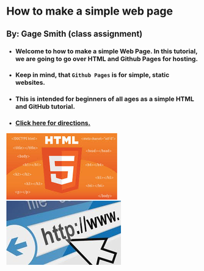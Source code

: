 # How to make a simple web page
## By: Gage Smith (class assignment)

- ### Welcome to how to make a simple Web Page. In this tutorial, we are going to go over HTML and Github Pages for hosting.
- ### Keep in mind, that `Github Pages` is for simple, static websites. 
- ### This is intended for beginners of all ages as a simple HTML and GitHub tutorial.

- ### [Click here for directions.](Directions.md)

![HTML](HTML.jpg) ![Websites](Websites.jpg)
